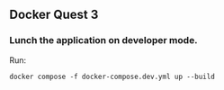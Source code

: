 ## Docker Quest 3

### Lunch the application on developer mode.

Run:

```shell
docker compose -f docker-compose.dev.yml up --build
```
